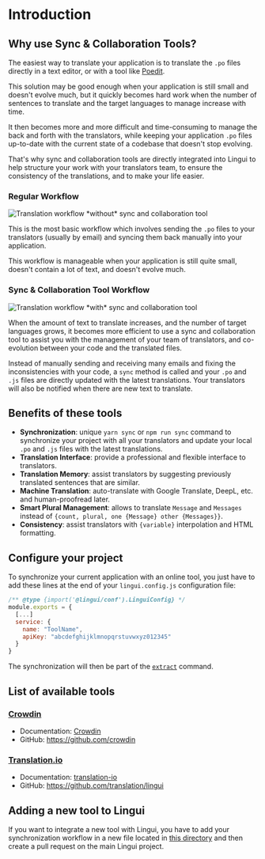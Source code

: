 # Introduction

## Why use Sync & Collaboration Tools?

The easiest way to translate your application is to translate the `.po` files directly in a text editor, or with a tool like [Poedit](https://poedit.net).

This solution may be good enough when your application is still small and doesn't evolve much, but it quickly becomes hard work when the number of sentences to translate and the target languages to manage increase with time.

It then becomes more and more difficult and time-consuming to manage the back and forth with the translators, while keeping your application `.po` files up-to-date with the current state of a codebase that doesn't stop evolving.

That's why sync and collaboration tools are directly integrated into Lingui to help structure your work with your translators team, to ensure the consistency of the translations, and to make your life easier.

### Regular Workflow

![Translation workflow \*without\* sync and collaboration tool](/img/docs/without-collaboration-tool.png)

This is the most basic workflow which involves sending the `.po` files to your translators (usually by email) and syncing them back manually into your application.

This workflow is manageable when your application is still quite small, doesn't contain a lot of text, and doesn't evolve much.

### Sync & Collaboration Tool Workflow

![Translation workflow \*with\* sync and collaboration tool](/img/docs/with-collaboration-tool.png)

When the amount of text to translate increases, and the number of target languages grows, it becomes more efficient to use a sync and collaboration tool to assist you with the management of your team of translators, and co-evolution between your code and the translated files.

Instead of manually sending and receiving many emails and fixing the inconsistencies with your code, a `sync` method is called and your `.po` and `.js` files are directly updated with the latest translations. Your translators will also be notified when there are new text to translate.

## Benefits of these tools

-   **Synchronization**: unique `yarn sync` or `npm run sync` command to synchronize your project with all your translators and update your local `.po` and `.js` files with the latest translations.
-   **Translation Interface**: provide a professional and flexible interface to translators.
-   **Translation Memory**: assist translators by suggesting previously translated sentences that are similar.
-   **Machine Translation**: auto-translate with Google Translate, DeepL, etc. and human-proofread later.
-   **Smart Plural Management**: allows to translate `Message` and `Messages` instead of `{count, plural, one {Message} other {Messages}}`.
-   **Consistency**: assist translators with `{variable}` interpolation and HTML formatting.

## Configure your project

To synchronize your current application with an online tool, you just have to add these lines at the end of your `lingui.config.js` configuration file:

```js title="lingui.config.js"
/** @type {import('@lingui/conf').LinguiConfig} */
module.exports = {
  [...]
  service: {
    name: "ToolName",
    apiKey: "abcdefghijklmnopqrstuvwxyz012345"
  }
}

```

The synchronization will then be part of the [`extract`](/docs/ref/cli.md#extract) command.

## List of available tools

### [Crowdin](https://crowdin.com/?utm_source=lingui.dev&utm_medium=referral&utm_campaign=lingui.dev)

-   Documentation: [Crowdin](/docs/tools/crowdin.md)
-   GitHub: <https://github.com/crowdin>

### [Translation.io](https://translation.io/lingui)

-   Documentation: [translation-io](/docs/tools/translation-io.md)
-   GitHub: <https://github.com/translation/lingui>

## Adding a new tool to Lingui

If you want to integrate a new tool with Lingui, you have to add your synchronization workflow in a new file located in [this directory](https://github.com/lingui/js-lingui/tree/main/packages/cli/src/services) and then create a pull request on the main Lingui project.
